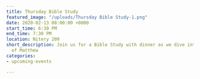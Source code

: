 ```yaml
---
title: Thursday Bible Study
featured_image: "/uploads/Thursday Bible Study-1.png"
date: 2020-02-13 08:00:00 +0000
start_time: 6:30 PM
end_time: 7:30 PM
location: Nitery 209
short_description: Join us for a Bible Study with dinner as we dive into the book
  of Matthew
categories:
- upcoming-events

---
```

